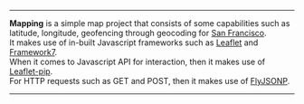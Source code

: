 ***
<b>Mapping</b> is a simple map project that consists of some capabilities such as latitude, longitude, geofencing through geocoding for <a href="https://en.wikipedia.org/wiki/San_Francisco">San Francisco</a>.
<br>
It makes use of in-built Javascript frameworks such as <a href="https://github.com/Leaflet/Leaflet">Leaflet</a> and <a href="https://github.com/nolimits4web/Framework7">Framework7</a>. <br>
When it comes to Javascript API for interaction, then it makes use of <a href="https://github.com/mapbox/leaflet-pip">Leaflet-pip</a>.<br>
For HTTP requests such as GET and POST, then it makes use of <a href="https://github.com/alotaiba/FlyJSONP">FlyJSONP</a>.<br>
***